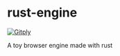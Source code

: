 # rust-engine
[![Gitply](https://gitply.com/gh/aksh93/rust-engine/badge.png?t=oMaA8UUgxqCLRgCxMW6XHPQQ)](https://gitply.com/gh/aksh93/rust-engine)

A toy browser engine made with rust
